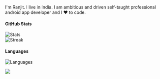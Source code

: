 I'm Ranjit. I live in India. I am ambitious and driven self-taught professional android app developer and I ❤️ to code.

#### GitHub Stats
![Stats](https://github-readme-stats.vercel.app/api?username=ranjitsingha&show_icons=true&icon_color=D32F2F&theme=dark&title_color=D32F2F)  
![Streak](https://streak-stats.demolab.com/?user=ranjitsingha&theme=dark)

#### Languages
![Languages](https://github-readme-stats.vercel.app/api/top-langs/?username=ranjitsingha&title_color=f44336&theme=dark&langs_count=3&hide=javascript,html,roff,assembly,objective-c,xsslt)

![](https://komarev.com/ghpvc/?username=ranjitsingha&color=2196f3)
